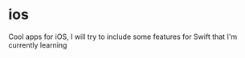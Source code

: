 ios
===

Cool apps for iOS, I will try to include some features for Swift that I'm currently learning

